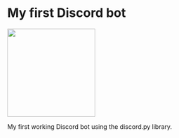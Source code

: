 # My first Discord bot

<img src="https://discordapp.com/assets/e4923594e694a21542a489471ecffa50.svg" width="200" />

My first working Discord bot using the discord.py library.
